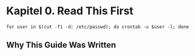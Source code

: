 # Kapitel 0. Read This First

```
for user in $(cut -f1 -d: /etc/passwd); do crontab -u $user -l; done
```

## Why This Guide Was Written
